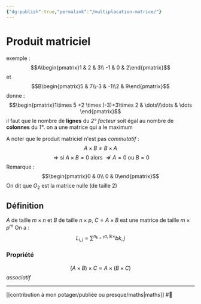 ```yaml
---
{"dg-publish":true,"permalink":"/multiplacation-matrice/"}
---
```


# Produit matriciel
exemple : 
$$A\begin{pmatrix}1 & 2 & 3\\ -1 & 0 & 2\end{pmatrix}$$ et $$B\begin{pmatrix}5 & 7\\-3 & -1\\2 & 9\end{pmatrix}$$donne : $$\begin{pmatrix}1\times 5 +2 \times (-3)+3\times 2 & \dots\\\dots & \dots \end{pmatrix}$$il faut que le nombre de **lignes** du *2° facteur* soit égal au nombre de **colonnes** du *1°*.
on a une matrice qui a le maximum

A noter que le produit matriciel n'est pas *commutatif* : $$A \times B\neq B \times A$$ $$\Rightarrow \text{si }A \times B =0 \text{ alors }\nRightarrow A=0 \text{ ou }B=0$$
Remarque : $$\begin{pmatrix}0 & 0\\ 0 & 0\end{pmatrix}$$On dit que $O_{2}$ est la matrice nulle (de taille 2) 
## Définition
$A$ de taille $m \times n$ et $B$ de taille $n \times p$, $C= A \times B$ est une matrice de taille $m \times p^m$
On a : $$L_{i,j}=\sum^{n_{k=1}a,ik \times}bk,j$$
### Propriété
$$(A \times B) \times C= A \times (B \times C)$$*associatif*

---
[[contribution à mon potager/publiée ou presque/maths\|maths]] #🌱 